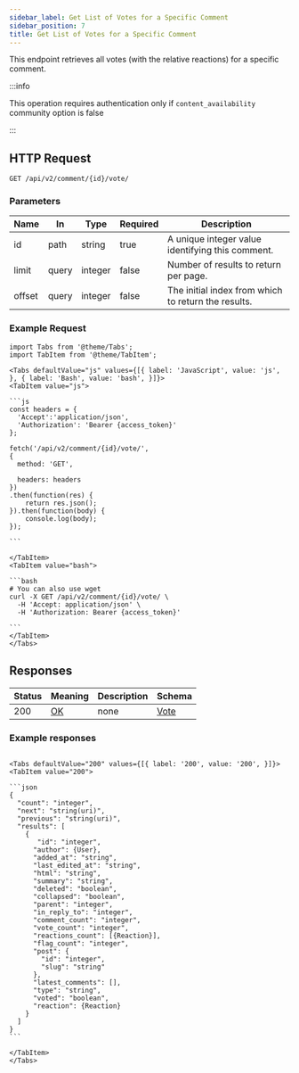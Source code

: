```yaml
---
sidebar_label: Get List of Votes for a Specific Comment
sidebar_position: 7
title: Get List of Votes for a Specific Comment
---
```


This endpoint retrieves all votes (with the relative reactions) for a specific comment.

:::info

This operation requires authentication only if `content_availability` community option is false

:::

## HTTP Request

`GET /api/v2/comment/{id}/vote/`

### Parameters

| Name   | In    | Type    | Required | Description                                         |
|--------|-------|---------|----------|-----------------------------------------------------|
| id     | path  | string  | true     | A unique integer value identifying this comment.    |
| limit  | query | integer | false    | Number of results to return per page.               |
| offset | query | integer | false    | The initial index from which to return the results. |

### Example Request

````mdx-code-block
import Tabs from '@theme/Tabs';
import TabItem from '@theme/TabItem';

<Tabs defaultValue="js" values={[{ label: 'JavaScript', value: 'js', }, { label: 'Bash', value: 'bash', }]}>
<TabItem value="js">

```js
const headers = {
  'Accept':'application/json',
  'Authorization': 'Bearer {access_token}'
};

fetch('/api/v2/comment/{id}/vote/',
{
  method: 'GET',

  headers: headers
})
.then(function(res) {
    return res.json();
}).then(function(body) {
    console.log(body);
});

```

</TabItem>
<TabItem value="bash">

```bash
# You can also use wget
curl -X GET /api/v2/comment/{id}/vote/ \
  -H 'Accept: application/json' \
  -H 'Authorization: Bearer {access_token}'

```
</TabItem>
</Tabs>
````

## Responses

| Status | Meaning                                                 | Description | Schema                                     |
|--------|---------------------------------------------------------|-------------|--------------------------------------------|
| 200    | [OK](https://tools.ietf.org/html/rfc7231#section-6.3.1) | none        | [Vote](/docs/apireference/v2/schemas/vote) |

### Example responses

````mdx-code-block

<Tabs defaultValue="200" values={[{ label: '200', value: '200', }]}>
<TabItem value="200">

```json
{
  "count": "integer",
  "next": "string(uri)",
  "previous": "string(uri)",
  "results": [
    {
       "id": "integer",
      "author": {User},
      "added_at": "string",
      "last_edited_at": "string",
      "html": "string",
      "summary": "string",
      "deleted": "boolean",
      "collapsed": "boolean",
      "parent": "integer",
      "in_reply_to": "integer",
      "comment_count": "integer",
      "vote_count": "integer",
      "reactions_count": [{Reaction}],
      "flag_count": "integer",
      "post": {
        "id": "integer",
        "slug": "string"
      },
      "latest_comments": [],
      "type": "string",
      "voted": "boolean",
      "reaction": {Reaction}  
    }
  ]
}
```

</TabItem>
</Tabs>
````





